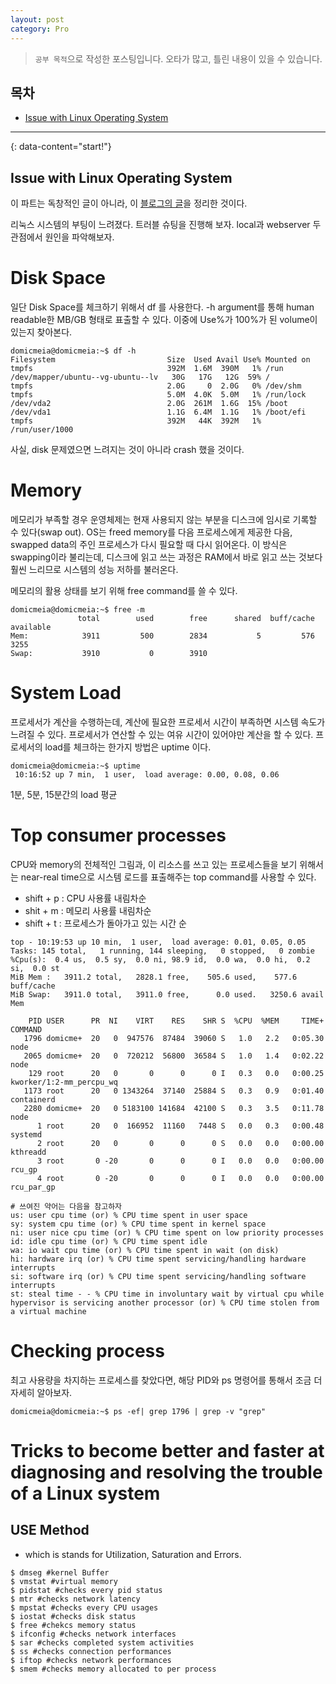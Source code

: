 ```yaml
---
layout: post
category: Pro
---
```


> `공부 목적`으로 작성한 포스팅입니다. 오타가 많고, 틀린 내용이 있을 수 있습니다.

## 목차
* [Issue with Linux Operating System](#issue-with-linux-operating-system)
---
{: data-content="start!"}

## Issue with Linux Operating System

이 파트는 독창적인 글이 아니라, 이 [블로그의 글][blog]을 정리한 것이다.

리눅스 시스템의 부팅이 느려졌다. 트러블 슈팅을 진행해 보자.
local과 webserver 두 관점에서 원인을 파악해보자.

# Disk Space
일단 Disk Space를 체크하기 위해서 df 를 사용한다. -h argument를 통해 human readable한 MB/GB 형태로 표출할 수 있다. 이중에 Use%가 100%가 된 volume이 있는지 찾아본다.
```shell
domicmeia@domicmeia:~$ df -h
Filesystem                         Size  Used Avail Use% Mounted on
tmpfs                              392M  1.6M  390M   1% /run
/dev/mapper/ubuntu--vg-ubuntu--lv   30G   17G   12G  59% /
tmpfs                              2.0G     0  2.0G   0% /dev/shm
tmpfs                              5.0M  4.0K  5.0M   1% /run/lock
/dev/vda2                          2.0G  261M  1.6G  15% /boot
/dev/vda1                          1.1G  6.4M  1.1G   1% /boot/efi
tmpfs                              392M   44K  392M   1% /run/user/1000
```

사실, disk 문제였으면 느려지는 것이 아니라 crash 했을 것이다.

# Memory
메모리가 부족할 경우 운영체제는 현재 사용되지 않는 부분을 디스크에 임시로 기록할 수 있다(swap out). OS는 freed memory를 다음 프로세스에게 제공한 다음, swapped data의 주인 프로세스가 다시 필요할 때 다시 읽어온다. 이 방식은 swapping이라 불리는데, 디스크에 읽고 쓰는 과정은 RAM에서 바로 읽고 쓰는 것보다 훨씬 느리므로 시스템의 성능 저하를 불러온다.

메모리의 활용 상태를 보기 위해 free command를 쓸 수 있다.

```shell
domicmeia@domicmeia:~$ free -m
               total        used        free      shared  buff/cache   available
Mem:            3911         500        2834           5         576        3255
Swap:           3910           0        3910
```

# System Load
프로세서가 계산을 수행하는데, 계산에 필요한 프로세서 시간이 부족하면 시스템 속도가 느려질 수 있다. 프로세서가 연산할 수 있는 여유 시간이 있어야만 계산을 할 수 있다. 프로세서의 load를 체크하는 한가지 방법은 uptime 이다.

```shell
domicmeia@domicmeia:~$ uptime
 10:16:52 up 7 min,  1 user,  load average: 0.00, 0.08, 0.06
```
1분, 5분, 15분간의 load 평균 

# Top consumer processes
CPU와 memory의 전체적인 그림과, 이 리소스를 쓰고 있는 프로세스들을 보기 위해서는 near-real time으로 시스템 로드를 표출해주는 top command를 사용할 수 있다.

- shift + p : CPU 사용률 내림차순
- shit + m : 메모리 사용률 내림차순
- shift + t : 프로세스가 돌아가고 있는 시간 순

```shell
top - 10:19:53 up 10 min,  1 user,  load average: 0.01, 0.05, 0.05
Tasks: 145 total,   1 running, 144 sleeping,   0 stopped,   0 zombie
%Cpu(s):  0.4 us,  0.5 sy,  0.0 ni, 98.9 id,  0.0 wa,  0.0 hi,  0.2 si,  0.0 st
MiB Mem :   3911.2 total,   2828.1 free,    505.6 used,    577.6 buff/cache
MiB Swap:   3911.0 total,   3911.0 free,      0.0 used.   3250.6 avail Mem 

    PID USER      PR  NI    VIRT    RES    SHR S  %CPU  %MEM     TIME+ COMMAND                                 
   1796 domicme+  20   0  947576  87484  39060 S   1.0   2.2   0:05.30 node                                    
   2065 domicme+  20   0  720212  56800  36584 S   1.0   1.4   0:02.22 node                                    
    129 root      20   0       0      0      0 I   0.3   0.0   0:00.25 kworker/1:2-mm_percpu_wq                
   1173 root      20   0 1343264  37140  25884 S   0.3   0.9   0:01.40 containerd                              
   2280 domicme+  20   0 5183100 141684  42100 S   0.3   3.5   0:11.78 node                                    
      1 root      20   0  166952  11160   7448 S   0.0   0.3   0:00.48 systemd                                 
      2 root      20   0       0      0      0 S   0.0   0.0   0:00.00 kthreadd                                
      3 root       0 -20       0      0      0 I   0.0   0.0   0:00.00 rcu_gp                                  
      4 root       0 -20       0      0      0 I   0.0   0.0   0:00.00 rcu_par_gp

# 쓰여진 약어는 다음을 참고하자
us: user cpu time (or) % CPU time spent in user space
sy: system cpu time (or) % CPU time spent in kernel space
ni: user nice cpu time (or) % CPU time spent on low priority processes
id: idle cpu time (or) % CPU time spent idle
wa: io wait cpu time (or) % CPU time spent in wait (on disk)
hi: hardware irq (or) % CPU time spent servicing/handling hardware interrupts
si: software irq (or) % CPU time spent servicing/handling software interrupts
st: steal time - - % CPU time in involuntary wait by virtual cpu while hypervisor is servicing another processor (or) % CPU time stolen from a virtual machine
```

# Checking process
최고 사용량을 차지하는 프로세스를 찾았다면, 해당 PID와 ps 명령어를 통해서 조금 더 자세히 알아보자.

```shell
domicmeia@domicmeia:~$ ps -ef| grep 1796 | grep -v "grep"
```

# Tricks to become better and faster at diagnosing and resolving the trouble of a Linux system

## USE Method
- which is stands for Utilization, Saturation and Errors.

```shell
$ dmseg #kernel Buffer
$ vmstat #virtual memory
$ pidstat #checks every pid status
$ mtr #checks network latency
$ mpstat #checks every CPU usages
$ iostat #checks disk status
$ free #chekcs memory status
$ ifconfig #checks network interfaces
$ sar #checks completed system activities
$ ss #checks connection performances
$ iftop #checks network performances
$ smem #checks memory allocated to per process 
```


[blog]:https://jaemunbro.medium.com/linux-%EB%AC%B8%EC%A0%9C%ED%95%B4%EA%B2%B0-%EA%B0%80%EC%9D%B4%EB%93%9C-for-beginners-8e1867bf834f